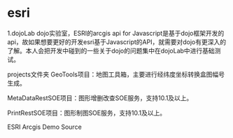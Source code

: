 esri
====

1.dojoLab
dojo实验室，ESRI的arcgis api for Javascript是基于dojo框架开发的api，故如果想要更好的开发esri基于Javascript的API，就需要对dojo有更深入的了解。本人会把开发中碰到的一些关于dojo的问题集中在dojoLab中进行基础测试。

projects文件夹
 GeoTools项目：地图工具箱，主要进行经纬度坐标转换盒图幅号生成。

 MetaDataRestSOE项目：图形增删改查SOE服务，支持10.1及以上。

 PrintRestSOE项目：图形制图SOE服务，支持10.1及以上。

ESRI Arcgis Demo Source
